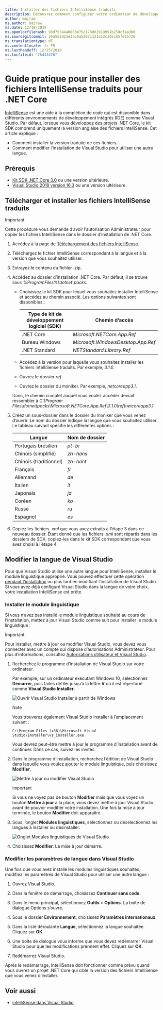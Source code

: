 ```yaml
---
title: Installer des fichiers IntelliSense traduits
description: Découvrez comment configurer votre ordinateur de développement pour utiliser des fichiers IntelliSense traduits pour les projets .NET Core dans Visual Studio.
author: mairaw
ms.author: mairaw
ms.date: 12/18/2019
ms.openlocfilehash: 98d75544ab853e75c175dd2919991b250cfaa3b0
ms.sourcegitcommit: 30a558d23e3ac5a52071121a52c305c85fe15726
ms.translationtype: MT
ms.contentlocale: fr-FR
ms.lasthandoff: 12/25/2019
ms.locfileid: "75443476"
---
```

# <a name="how-to-install-localized-intellisense-files-for-net-core"></a>Guide pratique pour installer des fichiers IntelliSense traduits pour .NET Core

[IntelliSense](/visualstudio/ide/using-intellisense) est une aide à la complétion de code qui est disponible dans différents environnements de développement intégrés (IDE) comme Visual Studio. Par défaut, lorsque vous développez des projets .NET Core, le kit SDK comprend uniquement la version anglaise des fichiers IntelliSense. Cet article explique :

- Comment installer la version traduite de ces fichiers.
- Comment modifier l’installation de Visual Studio pour utiliser une autre langue.

## <a name="prerequisites"></a>Prérequis

- [Kit SDK .NET Core 3.0](https://dotnet.microsoft.com/download/dotnet-core) ou une version ultérieure.
- [Visual Studio 2019 version 16.3](https://visualstudio.microsoft.com/downloads/?utm_medium=microsoft&utm_source=docs.microsoft.com&utm_campaign=inline+link&utm_content=download+vs2019) ou une version ultérieure.

## <a name="download-and-install-the-localized-intellisense-files"></a>Télécharger et installer les fichiers IntelliSense traduits

> [!IMPORTANT]
> Cette procédure vous demande d’avoir l’autorisation Administrateur pour copier les fichiers IntelliSense dans le dossier d’installation de .NET Core.

1. Accédez à la page de [Téléchargement des fichiers IntelliSense](https://dotnet.microsoft.com/download/dotnet-core/intellisense).

1. Téléchargez le fichier IntelliSense correspondant à la langue et à la version que vous souhaitez utiliser.

1. Extrayez le contenu du fichier .zip.

1. Accédez au dossier d’installation .NET Core. Par défaut, il se trouve sous *%ProgramFiles%\dotnet\packs*.

   - Choisissez le kit SDK pour lequel vous souhaitez installer IntelliSense et accédez au chemin associé. Les options suivantes sont disponibles :

      | Type de kit de développement logiciel (SDK)        | Chemin d’accès                               |
      | --------------- | ---------------------------------- |
      | .NET Core       | *Microsoft.NETCore.App.Ref*        |
      | Bureau Windows | *Microsoft.WindowsDesktop.App.Ref* |
      | .NET Standard   | *NETStandard.Library.Ref*          |
   
   - Accédez à la version pour laquelle vous souhaitez installer les fichiers IntelliSense traduits. Par exemple, *3.1.0*.
   - Ouvrez le dossier *ref*.
   - Ouvrez le dossier du moniker. Par exemple, *netcoreapp3.1*.

   Donc, le chemin complet auquel vous voulez accéder devrait ressembler à *C:\Program Files\dotnet\packs\Microsoft.NETCore.App.Ref\3.1.0\ref\netcoreapp3.1*.

1. Créez un sous-dossier dans le dossier du moniker que vous venez d’ouvrir. Le nom du dossier indique la langue que vous souhaitez utiliser. Le tableau suivant spécifie les différentes options :

   | Langue              | Nom de dossier |
   | --------------------- | ----------- |
   | Portugais brésilien  | *pt-br*     |
   | Chinois (simplifié)  | *zh-hans*   |
   | Chinois (traditionnel) | *zh-hant*   |
   | Français                | *fr*        |
   | Allemand                | *de*        |
   | Italien               | *it*        |
   | Japonais              | *ja*        |
   | Coréen                | *ko*        |
   | Russe               | *ru*        |
   | Espagnol               | *es*        |

1. Copiez les fichiers *.xml* que vous avez extraits à l’étape 3 dans ce nouveau dossier. Étant donné que les fichiers *.xml* sont répartis dans les dossiers de SDK, copiez-les dans le kit SDK correspondant que vous avez choisi à l’étape 4.

## <a name="modify-visual-studio-language"></a>Modifier la langue de Visual Studio

Pour que Visual Studio utilise une autre langue pour IntelliSense, installez le module linguistique approprié. Vous pouvez effectuer cette opération [pendant l’installation](/visualstudio/install/install-visual-studio#step-6---install-language-packs-optional) ou plus tard en modifiant l’installation de Visual Studio. Si vous avez déjà configuré Visual Studio dans la langue de votre choix, votre installation IntelliSense est prête.

### <a name="install-the-language-pack"></a>Installer le module linguistique

Si vous n’avez pas installé le module linguistique souhaité au cours de l’installation, mettez à jour Visual Studio comme suit pour installer le module linguistique :

> [!IMPORTANT]
> Pour installer, mettre à jour ou modifier Visual Studio, vous devez vous connecter avec un compte qui dispose d’autorisations Administrateur. Pour plus d’informations, consultez [Autorisations utilisateur et Visual Studio](/visualstudio/ide/user-permissions-and-visual-studio).

1. Recherchez le programme d’installation de Visual Studio sur votre ordinateur.

   Par exemple, sur un ordinateur exécutant Windows 10, sélectionnez **Démarrer**, puis faites défiler jusqu’à la lettre **V** où il est répertorié comme **Visual Studio Installer**.

   ![Ouvrir Visual Studio Installer à partir de Windows](./media/localized-intellisense/vs-installer-windows-start.png)

   > [!NOTE]
   > Vous trouverez également Visual Studio Installer à l’emplacement suivant :
   >
   > `C:\Program Files (x86)\Microsoft Visual Studio\Installer\vs_installer.exe`

   Vous devrez peut-être mettre à jour le programme d’installation avant de continuer. Dans ce cas, suivez les invites.

1. Dans le programme d’installation, recherchez l’édition de Visual Studio dans laquelle vous voulez ajouter le module linguistique, puis choisissez **Modifier**.

   ![Mettre à jour ou modifier Visual Studio](./media/localized-intellisense/vs-installer-modify.png)

   > [!IMPORTANT]
   > Si vous ne voyez pas de bouton **Modifier** mais que vous voyez un bouton **Mettre à jour** à la place, vous devez mettre à jour Visual Studio avant de pouvoir modifier votre installation.
   > Une fois la mise à jour terminée, le bouton **Modifier** doit apparaître.

1. Sous l’onglet **Modules linguistiques**, sélectionnez ou désélectionnez les langues à installer ou désinstaller.

   ![Onglet Modules linguistiques de Visual Studio](./media/localized-intellisense/vs-modify-language-packs.png)

1. Choisissez **Modifier**. La mise à jour démarre.

### <a name="modify-language-settings-in-visual-studio"></a>Modifier les paramètres de langue dans Visual Studio

Une fois que vous avez installé les modules linguistiques souhaités, modifiez les paramètres de Visual Studio pour utiliser une autre langue :

1. Ouvrez Visual Studio.

1. Dans la fenêtre de démarrage, choisissez **Continuer sans code**.

1. Dans le menu principal, sélectionnez **Outils** > **Options**. La boîte de dialogue Options s’ouvre.

1. Sous le dossier **Environnement**, choisissez **Paramètres internationaux**.

1. Dans la liste déroulante **Langue**, sélectionnez la langue souhaitée. Cliquez sur **OK**. 

1. Une boîte de dialogue vous informe que vous devez redémarrer Visual Studio pour que les modifications prennent effet. Cliquez sur **OK**.

1. Redémarrez Visual Studio.

Après le redémarrage, IntelliSense doit fonctionner comme prévu quand vous ouvrez un projet .NET Core qui cible la version des fichiers IntelliSense que vous venez d’installer.

## <a name="see-also"></a>Voir aussi

- [IntelliSense dans Visual Studio](/visualstudio/ide/using-intellisense)
